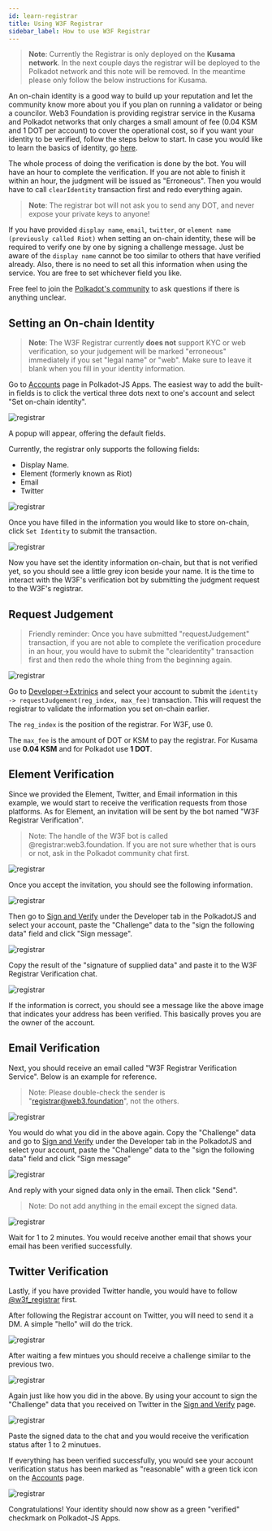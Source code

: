 ```yaml
---
id: learn-registrar
title: Using W3F Registrar
sidebar_label: How to use W3F Registrar
---
```


> **Note**: Currently the Registrar is only deployed on the **Kusama network**. In the next couple
> days the registrar will be deployed to the Polkadot network and this note will be removed. In the
> meantime please only follow the below instructions for Kusama.

An on-chain identity is a good way to build up your reputation and let the community know more about
you if you plan on running a validator or being a councilor. Web3 Foundation is providing registrar
service in the Kusama and Polkadot networks that only charges a small amount of fee (0.04 KSM and 1
DOT per account) to cover the operational cost, so if you want your identity to be verified, follow
the steps below to start. In case you would like to learn the basics of identity, go
[here](learn-identity).

The whole process of doing the verification is done by the bot. You will have an hour to complete
the verification. If you are not able to finish it within an hour, the judgment will be issued as
"Erroneous". Then you would have to call `clearIdentity` transaction first and redo everything
again.

> **Note**: The registrar bot will not ask you to send any DOT, and never expose your private keys
> to anyone!

If you have provided `display name`, `email`, `twitter`, or `element name (previously called Riot)`
when setting an on-chain identity, these will be required to verify one by one by signing a
challenge message. Just be aware of the `display name` cannot be too similar to others that have
verified already. Also, there is no need to set all this information when using the service. You are
free to set whichever field you like.

Free feel to join the [Polkadot's community](community#polkadot) to ask questions if there is
anything unclear.

## Setting an On-chain Identity

> **Note**: The W3F Registrar currently **does not** support KYC or web verification, so your
> judgement will be marked "erroneous" immediately if you set "legal name" or "web". Make sure to
> leave it blank when you fill in your identity information.

Go to [Accounts](<(https://polkadot.js.org/apps/#/accounts)>) page in Polkadot-JS Apps. The easiest
way to add the built-in fields is to click the vertical three dots next to one's account and select
"Set on-chain identity".

![registrar](assets/registrar/1.jpg)

A popup will appear, offering the default fields.

Currently, the registrar only supports the following fields:

- Display Name.
- Element (formerly known as Riot)
- Email
- Twitter

![registrar](assets/registrar/2.jpg)

Once you have filled in the information you would like to store on-chain, click `Set Identity` to
submit the transaction.

![registrar](assets/registrar/3.jpg)

Now you have set the identity information on-chain, but that is not verified yet, so you should see
a little grey icon beside your name. It is the time to interact with the W3F's verification bot by
submitting the judgment request to the W3F's registrar.

## Request Judgement

> Friendly reminder: Once you have submitted "requestJudgement" transaction, if you are not able to
> complete the verification procedure in an hour, you would have to submit the "clearidentity"
> transaction first and then redo the whole thing from the beginning again.

![registrar](assets/registrar/4.jpg)

Go to
[Developer->Extrinics](https://polkadot.js.org/apps/?rpc=wss%3A%2F%2Frpc.polkadot.io#/extrinsics)
and select your account to submit the `identity -> requestJudgement(reg_index, max_fee)`
transaction. This will request the registrar to validate the information you set on-chain earlier.

The `reg_index` is the position of the registrar. For W3F, use 0.

The `max_fee` is the amount of DOT or KSM to pay the registrar. For Kusama use **0.04 KSM** and for
Polkadot use **1 DOT**.

## Element Verification

Since we provided the Element, Twitter, and Email information in this example, we would start to
receive the verification requests from those platforms. As for Element, an invitation will be sent
by the bot named "W3F Registrar Verification".

> Note: The handle of the W3F bot is called @registrar:web3.foundation. If you are not sure whether
> that is ours or not, ask in the Polkadot community chat first.

![registrar](assets/registrar/5.jpg)

Once you accept the invitation, you should see the following information.

![registrar](assets/registrar/6.jpg)

Then go to [Sign and Verify](https://polkadot.js.org/apps/#/signing) under the Developer tab in the
PolkadotJS and select your account, paste the "Challenge" data to the "sign the following data"
field and click "Sign message".

![registrar](assets/registrar/7.jpg)

Copy the result of the "signature of supplied data" and paste it to the W3F Registrar Verification
chat.

![registrar](assets/registrar/8.jpg)

If the information is correct, you should see a message like the above image that indicates your
address has been verified. This basically proves you are the owner of the account.

## Email Verification

Next, you should receive an email called "W3F Registrar Verification Service". Below is an example
for reference.

> Note: Please double-check the sender is "registrar@web3.foundation", not the others.

![registrar](assets/registrar/9.jpg)

You would do what you did in the above again. Copy the "Challenge" data and go to
[Sign and Verify](https://polkadot.js.org/apps/#/signing) under the Developer tab in the PolkadotJS
and select your account, paste the "Challenge" data to the "sign the following data" field and click
"Sign message"

![registrar](assets/registrar/10.jpg)

And reply with your signed data only in the email. Then click "Send".

> Note: Do not add anything in the email except the signed data.

![registrar](assets/registrar/11.jpg)

Wait for 1 to 2 minutes. You would receive another email that shows your email has been verified
successfully.

## Twitter Verification

Lastly, if you have provided Twitter handle, you would have to follow
[@w3f_registrar](https://twitter.com/w3f_registrar) first.

After following the Registrar account on Twitter, you will need to send it a DM. A simple "hello"
will do the trick.

![registrar](assets/registrar/12.jpg)

After waiting a few mintues you should receive a challenge similar to the previous two.

![registrar](assets/registrar/13.jpg)

Again just like how you did in the above. By using your account to sign the "Challenge" data that
you received on Twitter in the [Sign and Verify](https://polkadot.js.org/apps/#/signing) page.

![registrar](assets/registrar/14.jpg)

Paste the signed data to the chat and you would receive the verification status after 1 to 2
minutues.

If everything has been verified successfully, you would see your account verification status has
been marked as "reasonable" with a green tick icon on the
[Accounts](https://polkadot.js.org/apps/#/accounts) page.

![registrar](assets/registrar/15.jpg)

Congratulations! Your identity should now show as a green "verified" checkmark on Polkadot-JS Apps.
